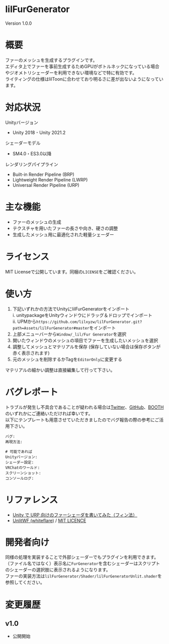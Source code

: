 # lilFurGenerator
Version 1.0.0

# 概要
ファーのメッシュを生成するプラグインです。  
エディタ上でファーを事前生成するためGPUがボトルネックになっている場合やジオメトリシェーダーを利用できない環境などで特に有効です。  
ライティングの仕様はlilToonに合わせており明るさに差が出ないようになっています。

# 対応状況
Unityバージョン
- Unity 2018 - Unity 2021.2

シェーダーモデル
- SM4.0・ES3.0以降

レンダリングパイプライン
- Built-in Render Pipeline (BRP)
- Lightweight Render Pipeline (LWRP)
- Universal Render Pipeline (URP)

# 主な機能
- ファーのメッシュの生成
- テクスチャを用いたファーの長さや向き、硬さの調整
- 生成したメッシュ用に最適化された軽量シェーダー

# ライセンス
MIT Licenseで公開しています。同梱の`LICENSE`をご確認ください。

# 使い方
1. 下記いずれかの方法でUnityにlilFurGeneratorをインポート  
    i. unitypackageをUnityウィンドウにドラッグ＆ドロップでインポート  
    ii. UPMから```https://github.com/lilxyzw/lilFurGenerator.git?path=Assets/lilFurGenerator#master```をインポート  
2. 上部メニューバーから`Window/_lil/Fur Generator`を選択
3. 開いたウィンドウのメッシュの項目でファーを生成したいメッシュを選択
4. 調整してメッシュとマテリアルを保存 (保存していない場合は保存ボタンが赤く表示されます)
5. 元のメッシュを削除するかTagを`EditorOnly`に変更する

マテリアルの細かい調整は直接編集して行って下さい。

# バグレポート
トラブルが発生し不具合であることが疑われる場合は[Twitter](https://twitter.com/lil_xyzw)、[GitHub](https://github.com/lilxyzw/lilFurGenerator)、[BOOTH](https://lilxyzw.booth.pm/)のいずれかにご連絡いただければ幸いです。  
以下にテンプレートも用意させていただきましたのでバグ報告の際の参考にご活用下さい。
```
バグ: 
再現方法: 

# 可能であれば
Unityバージョン: 
シェーダー設定: 
VRChatのワールド: 
スクリーンショット: 
コンソールログ: 
```

# リファレンス
- [Unity で URP 向けのファーシェーダを書いてみた（フィン法）](https://tips.hecomi.com/entry/2021/07/24/121420)  
- [UnlitWF (whiteflare)](https://github.com/whiteflare/Unlit_WF_ShaderSuite) / [MIT LICENCE](https://github.com/whiteflare/Unlit_WF_ShaderSuite/blob/master/LICENSE)  

# 開発者向け
同様の処理を実装することで外部シェーダーでもプラグインを利用できます。  
（ファイル名ではなく）表示名に`FurGenerator`を含むシェーダーはスクリプトのシェーダーの選択肢に表示されるようになります。  
ファーの実装方法は`lilFurGenerator/Shader/lilFurGeneratorUnlit.shader`を参照してください。

# 変更履歴
## v1.0
- 公開開始